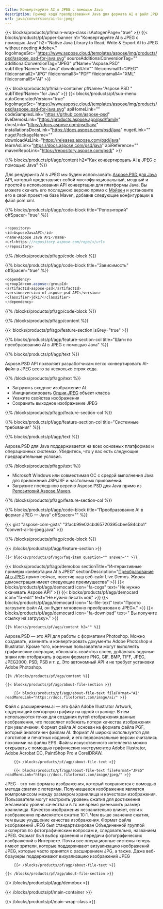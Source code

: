 ```yaml
---
title: Конвертируйте AI в JPEG с помощью Java
description: Пример кода преобразования Java для формата AI в файл JPEG. Используйте этот пример кода для преобразования AI в JPEG в любом веб-приложении или приложении на базе Java для настольных компьютеров.
url: java/conversion/ai-to-jpeg/
---
```


{{< blocks/products/pf/main-wrap-class isAutogenPage="true" >}}
{{< blocks/products/pf/upper-banner h1="Конвертируйте AI в JPEG с помощью Java" h2="Native Java Library to Read, Write & Export AI to JPEG without needing Adobe»." logoImageSrc="https://www.aspose.cloud/templates/aspose/img/products/psd/aspose_psd-for-java.svg" sourceAdditionalConversionTag="" additionalConversionTag="JPEG" pfName="Aspose.PSD" subTitlepfName="for Java" downloadUrl="" fileiconsmall1="JPEG" fileiconsmall2="JPG" fileiconsmall3="PDF" fileiconsmall4="XML" fileiconsmall5="AI" >}}

{{< blocks/products/pf/main-container pfName="Aspose.PSD " subTitlepfName="for Java" >}}
{{< blocks/products/pf/sub-menu autoGeneratedVersion="true" logoImageSrc="https://www.aspose.cloud/templates/aspose/img/products/psd/aspose_psd-for-java.svg" apiHomeLink="" codeSamplesLink="https://github.com/aspose-psd" liveDemosLink="https://products.aspose.app/psd/family" docsLink="https://docs.aspose.com/psd/java" installationsDocsLink="https://docs.aspose.com/psd/java" nugetLink="" nugetPackageName="" downloadAsLink="https://releases.aspose.com/psd/java" learnAsLink="https://docs.aspose.com/psd/java" apiReference="" mavenRepoLink="https://repository.aspose.com/psd/" >}}

{{% blocks/products/pf/agp/content h2="Как конвертировать AI в JPEG с помощью Java" %}}

Для рендеринга AI в JPEG мы будем использовать <a href="/psd/{{< lang-code >}}java">Aspose.PSD для Java</a> API, который представляет собой многофункциональный, мощный и простой в использовании API конвертации для платформы Java. Вы можете скачать его последнюю версию прямо с <a href="https://repository.aspose.com/psd/">Мэйвен</a> и установите его в свой проект на базе Maven, добавив следующие конфигурации в файл pom.xml.

{{% blocks/products/pf/agp/code-block title="Репозиторий" offSpacer="true" %}}

```cs

<repository>
<id>AsposeJavaAPI</id>
<name>Aspose Java API</name>
<url>https://repository.aspose.com/repo/</url>
</repository>

```

{{% /blocks/products/pf/agp/code-block %}}

{{% blocks/products/pf/agp/code-block title="Зависимость" offSpacer="true" %}}

```cs
<dependency>
<groupId>com.aspose</groupId>
<artifactId>aspose-psd</artifactId>
<version>version of aspose-psd API</version>
<classifier>jdk17</classifier>
</dependency>

```

{{% /blocks/products/pf/agp/code-block %}}

{{% /blocks/products/pf/agp/content %}}

{{< blocks/products/pf/agp/feature-section isGrey="true" >}}

{{% blocks/products/pf/agp/feature-section-col title="Шаги по преобразованию AI в JPEG с помощью Java" %}}

{{% blocks/products/pf/agp/text %}}

 Aspose.PSD API позволяет разработчикам легко конвертировать AI-файл в JPEG всего за несколько строк кода.

{{% /blocks/products/pf/agp/text %}}

- Загрузить входное изображение AI
- Инициализировать [Опции JPEG](https://apireference.aspose.com/psd/java/com.aspose.psd.imageoptions/jpegOptions) объект класса
- Укажите свойства изображения
- Сохранить выходное изображение JPEG

{{% /blocks/products/pf/agp/feature-section-col %}}

{{% blocks/products/pf/agp/feature-section-col title="Системные требования" %}}

{{% blocks/products/pf/agp/text %}}

 Aspose.PSD для Java поддерживается на всех основных платформах и операционных системах. Убедитесь, что у вас есть следующие предварительные условия.

{{% /blocks/products/pf/agp/text %}}

- Microsoft Windows или совместимая ОС с средой выполнения Java для приложений JSP/JSF и настольных приложений.
- Загрузите последнюю версию Aspose.PSD для Java прямо из
 [Репозиторий Aspose Maven](https://repository.aspose.com/psd/).

{{% /blocks/products/pf/agp/feature-section-col %}}


{{% blocks/products/pf/agp/code-block title="Преобразование AI в формат JPEG — Java" offSpacer="" %}}

{{< gist "aspose-com-gists" "3facb99e02cbd65720395cbee584cbb1" "convert-ai-to-jpeg.java" >}}

{{% /blocks/products/pf/agp/code-block %}}

{{< /blocks/products/pf/agp/feature-section >}}

    {{< blocks/products/pf/agp/faq-item question="" answer="" >}}
 

<!-- aboutfile Starts -->

{{< blocks/products/pf/agp/demobox sectionTitle="Интерактивные примеры конвертации AI в JPEG" sectionDescription="[Преобразование AI в JPEG](https://products.aspose.app/psd/conversion/ai-to-jpeg) прямо сейчас, посетив наш веб-сайт Live Demos. Живая демонстрация имеет следующие преимущества" >}}
        {{< blocks/products/pf/agp/democard icon="fa-cogs" text="Не нужно скачивать Aspose API" >}}
        {{< blocks/products/pf/agp/democard icon="fa-edit" text="Не нужно писать код" >}}
        {{< blocks/products/pf/agp/democard icon="fa-file-text" text="Просто загрузите файл AI, он будет мгновенно преобразован в JPEG»." >}}
        {{< blocks/products/pf/agp/democard icon="fa-download" text=" Вы получите ссылку на загрузку»." >}}

    {{% blocks/products/pf/agp/content h2="" %}}

Aspose.PSD — это API для работы с форматами Photoshop. Можно создавать, изменять и конвертировать документы Adobe Photoshop и Illustrator. Кроме того, конечные пользователи могут выполнять графические операции, обновлять свойства слоев, добавлять водяные знаки или отображать в одном формате PNG, GIF, BMP, TIFF, JPEG, JPEG2000, PSD, PSB и т. д. Это автономный API и не требует установки Adobe Photoshop.  



    {{% /blocks/products/pf/agp/content %}}

    {{< blocks/products/pf/agp/about-file-section >}}

        {{< blocks/products/pf/agp/about-file-text fileFormat="AI" readMoreLink="https://docs.fileformat.com/image/ai/" >}}
Файл с расширением.ai — это файл Adobe Illustrator Artwork, содержащий векторную графику на одной странице. В нем используются точки для создания путей отображения данных изображения, что позволяет избежать потери качества изображения при увеличении. Формат файла AI основан на формате файла PGF, который аналогичен файлам AI. Формат AI широко используется для логотипов и печатных изданий, и его первоначальные версии считались похожими на файлы EPS. Файлы искусственного интеллекта можно открывать с помощью графических инструментов Adobe Illustrator, Adobe Acrobat DC, PaintShop Pro и CorelDRAW.

        {{< /blocks/products/pf/agp/about-file-text >}}

        {{< blocks/products/pf/agp/about-file-text fileFormat="JPEG" readMoreLink="https://docs.fileformat.com/image/jpeg/" >}}
JPEG - это тип формата изображения, который сохраняется с помощью метода сжатия с потерями. Получившееся изображение является компромиссом между размером хранилища и качеством изображения. Пользователи могут настроить уровень сжатия для достижения желаемого уровня качества и в то же время уменьшить размер хранилища. Качество изображения незначительно влияет, если к изображению применяется сжатие 10:1. Чем выше значение сжатия, тем выше ухудшение качества изображения. Формат файла изображений JPEG был стандартизирован Объединенной группой экспертов по фотографическим вопросам и, следовательно, названием JPEG. Формат был выбор хранения и передачи фотографических изображений в Интернете. Почти все операционные системы теперь имеют зрители, которые поддерживают визуализацию изображений JPEG, которые часто хранятся с расширением JPG, а также. Даже веб-браузеры поддерживают визуализацию изображений JPEG

        {{< /blocks/products/pf/agp/about-file-text >}}

    {{< /blocks/products/pf/agp/about-file-section >}}

{{< /blocks/products/pf/agp/demobox >}}

<!-- aboutfile Ends -->



{{< /blocks/products/pf/main-container >}}
    
{{< /blocks/products/pf/main-wrap-class >}}

